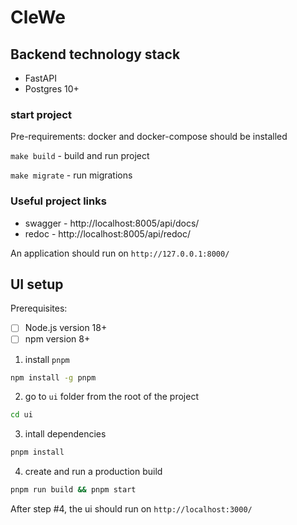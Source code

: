 # CleWe

## Backend technology stack

- FastAPI
- Postgres 10+

### start project

Pre-requirements: docker and docker-compose should be installed

`make build` - build and run project

`make migrate` - run migrations

### Useful project links

- swagger - http://localhost:8005/api/docs/
- redoc - http://localhost:8005/api/redoc/

An application should run on `http://127.0.0.1:8000/`

## UI setup

Prerequisites:

- [ ] Node.js version 18+
- [ ] npm version 8+

1. install `pnpm`

```bash
npm install -g pnpm
```

2. go to `ui` folder from the root of the project

```bash
cd ui
```

3. intall dependencies

```bash
pnpm install
```

4. create and run a production build

```bash
pnpm run build && pnpm start
```

After step #4, the ui should run on `http://localhost:3000/`
